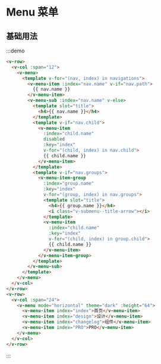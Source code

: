 # Menu 菜单

## 基础用法

:::demo 

```html
<v-row>
  <v-col :span="12">
    <v-menu>
      <template v-for="(nav, index) in navigations">
        <v-menu-item :index="nav.name" v-if="nav.path">
          {{ nav.name }}
        </v-menu-item>
        <v-menu-sub :index="nav.name" v-else>
          <template slot="title">
            <h4>{{ nav.name }}</h4>
          </template>
          <template v-if="nav.child">
            <v-menu-item
              :index="child.name"
              disabled
              :key="index"
              v-for="(child, index) in nav.child">
              {{ child.name }}
            </v-menu-item>
          </template>
          <template v-if="nav.groups">
            <v-menu-item-group
              :index="group.name"
              :key="index"
              v-for="(group, index) in nav.groups">
              <template slot="title">
                <h4>{{ group.name }}</h4>
                <i class="v-submenu--title-arrow"></i>
              </template>
              <v-menu-item
                :index="child.name"
                :key="index"
                v-for="(child, index) in group.child">
                {{ child.name }}
              </v-menu-item>
            </v-menu-item-group>
          </template>
        </v-menu-sub>
      </template>
    </v-menu>
  </v-col>
</v-row>
<v-row>
  <v-col :span="24">
    <v-menu mode="horizontal" theme="dark" :height="64">
      <v-menu-item index="index">首页</v-menu-item>
      <v-menu-item index="design">设计</v-menu-item>
      <v-menu-item index="changelog">组件</v-menu-item>
      <v-menu-item index="PRO">PRO</v-menu-item>
    </v-menu>
  </v-col>
</v-row>
```
:::

<script>
  import Row from '@/components/row';
  import Col from '@/components/col';
  import Menu from '@/components/menu';
  import MenuSub from '@/components/menu-sub';
  import MenuItem from '@/components/menu-item';
  import MenuItemGroup from '@/components/menu-item-group';
  import navigations from '../../nav.json';

  export default {
    components: {
      VRow: Row,
      VCol: Col,
      VMenu: Menu,
      VMenuSub: MenuSub,
      VMenuItem: MenuItem,
      VMenuItemGroup: MenuItemGroup,
    },
    data() {
      return {
        navigations,
      };
    },
    methods: {
    },
  };
</script>